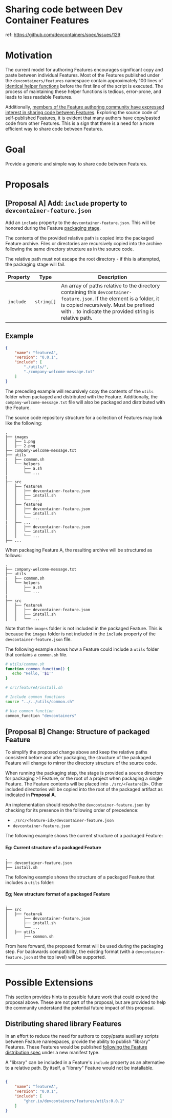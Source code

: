 # Sharing code between Dev Container Features

ref: https://github.com/devcontainers/spec/issues/129

# Motivation

The current model for authoring Features encourages significant copy and paste between individual Features.  Most of the Features published under the `devcontainers/features` namespace contain approximately 100 lines of [identical helper functions](https://github.com/devcontainers/features/blob/main/src/azure-cli/install.sh#L29-L164) before the first line of the script is executed.  The process of maintaining these helper functions is tedious, error-prone, and leads to less readable Features.

Additionally, [members of the Feature authoring community have expressed interest in sharing code between Features](https://github.com/orgs/devcontainers/discussions/10).  Exploring the source code of self-published Features, it is evident that many authors have copy/pasted code from other Features.  This is a sign that there is a need for a more efficient way to share code between Features.

# Goal

Provide a generic and simple way to share code between Features.

# Proposals

## [Proposal A] Add: `include` property to `devcontainer-feature.json`

Add an `include` property to the `devcontainer-feature.json`.  This will be honored during the Feature [packaging stage](https://containers.dev/implementors/features-distribution/#packaging). 

The contents of the provided relative path is copied into the packaged Feature archive.  Files or directories are recursively copied into the archive following the same directory structure as in the source code.

The relative path must not escape the root directory - if this is attempted, the packaging stage will fail.

Property | Type | Description
--- | --- | ---
`include` | `string[]` | An array of paths relative to the directory containing this `devcontainer-feature.json`. If the element is a folder, it is copied recursively.  Must be prefixed with `.` to indicate the provided string is relative path.

## Example

```json
{
    "name": "featureA",
    "version": "0.0.1",
    "include": [
        "./utils/",
        "./company-welcome-message.txt"
    ]
}
```

The preceding example will recursively copy the contents of the `utils` folder when packaged and distributed with the Feature.  Additionally, the `company-welcome-message.txt` file will also be packaged and distributed with the Feature.

The source code repository structure for a collection of Features may look like the following:

```
.
├── images
│   ├── 1.png
│   ├── 2.png
├── company-welcome-message.txt
├── utils
|   ├── common.sh
│   └── helpers
│       ├── a.sh
│       └── ...
|
├── src
│   ├── featureA
│   │   ├── devcontainer-feature.json
│   │   ├── install.sh
│   │   └── ...
│   ├── featureB
│   │   ├── devcontainer-feature.json
│   │   └── install.sh
│   │   └── ...
|   ├── ...
│   │   ├── devcontainer-feature.json
│   │   └── install.sh
│   │   └── ...
├── ...
```

When packaging Feature A, the resulting archive will be structured as follows:

```
.
├── company-welcome-message.txt
├── utils
|   ├── common.sh
│   └── helpers
│       ├── a.sh
│       └── ...
|
├── src
│   ├── featureA
│   │   ├── devcontainer-feature.json
│   │   ├── install.sh
│   │   └── ...
```

Note that the `images` folder is not included in the packaged Feature.  This is because the `images` folder is not included in the `include` property of the `devcontainer-feature.json` file.

The following example shows how a Feature could include a `utils` folder that contains a `common.sh` file.

```bash
# utils/common.sh
function common_function() {
   echo "Hello, '$1'"
}
```

```bash
# src/featureA/install.sh

# Include common functions
source "../../utils/common.sh"

# Use common function
common_function "devcontainers"
```


## [Proposal B] Change: Structure of packaged Feature

To simplify the proposed change above and keep the relative paths consistent before and after packaging, the structure of the packaged Feature will change to mirror the directory structure of the source code.

When running the packaging step, the stage is provided a source directory for packaging >1 Feature, or the root of a project when packaging a single Feature.  The Feature contents will be placed into `./src/<FeatureID>`.  Other included directories will be copied into the root of the packaged artifact as indicated in **Proposal A**.

An implementation should resolve the `devcontainer-feature.json` by checking for its presence in the following order of precedence:

 - `./src/<feature-id>/devcontainer-feature.json`
-  `devcontainer-feature.json`

The following example shows the current structure of a packaged Feature:


#### Eg: Current structure of a packaged Feature

```
.
├── devcontainer-feature.json
├── install.sh
```

The following example shows the structure of a packaged Feature that includes a `utils` folder:

#### Eg; New structure format of a packaged Feature

```
.
├── src
│   ├── featureA
│       ├── devcontainer-feature.json
│       ├── install.sh
│       └── ...
│   ├── utils
│       ├── common.sh
```

From here forward, the proposed format will be used during the packaging step.  For backwards compatibility, the existing format (with a `devcontainer-feature.json` at the top level) will be supported.

-----

# Possible Extensions

This section provides hints to possible future work that could extend the proposal above.  These are not part of the proposal, but are provided to help the community understand the potential future impact of this proposal.

## Distributing shared library Features

In an effort to reduce the need for authors to copy/paste auxillary scripts between Feature namespaces, provide the ability to publish "library" Features.  These Features would be published [following the Feature distribution spec](https://containers.dev/implementors/features-distribution/#distribution) under a new manifest type. 

A "library" can be included in a Feature's `include` property as an alternative to a relative path. By itself, a "library" Feature would not be installable.

```json

{
    "name": "featureA",
    "version": "0.0.1",
    "include": [
        "ghcr.io/devcontainers/features/utils:0.0.1"
    ]
}
